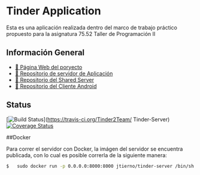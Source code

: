 # Tinder Application

Esta es una aplicación realizada dentro del marco de trabajo práctico propuesto para la asignatura 75.52 Taller de Programación II


## Información General

- [:link: Página Web del poryecto](http://tinder2team.github.io/Tinder-Server/)
- [:book: Repositorio de servidor de Aplicación](http://tinder2team.github.io/Tinder-Server/)
- [:book: Repositorio del Shared Server](https://github.com/Tinder2Team/Tinder-Shared)
- [:book: Repositorio del Cliente Android](https://github.com/Tinder2Team/Tinder-Client)

## Status

[![Build Status](https://travis-ci.org/Tinder2Team/Tinder-Server.svg?branch=master)](https://travis-ci.org/Tinder2Team/
Tinder-Server)
[![Coverage Status](https://coveralls.io/repos/github/Tinder2Team/Tinder-Server/badge.svg?branch=HEAD)](https://coveralls.io/github/Tinder2Team/Tinder-Server?branch=HEAD)

##Docker

Para correr el servidor con Docker, la imágen del servidor se encuentra publicada, con lo cual es posible correrla de la siguiente manera:

```sh
$ 	sudo docker run -p 0.0.0.0:8000:8000 jtierno/tinder-server /bin/sh -c "./server/server"
```